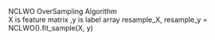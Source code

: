 NCLWO OverSampling Algorithm  
X is feature matrix ,y is label array
resample_X, resample_y = NCLWO().fit_sample(X, y)
